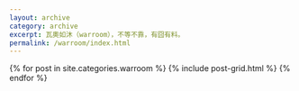 ```yaml
---
layout: archive
category: archive
excerpt: 瓦奧如沐（warroom），不等不靠，有囧有料。
permalink: /warroom/index.html
---
```


<div class="tiles">
{% for post in site.categories.warroom %}
  {% include post-grid.html %}
{% endfor %}
</div>
